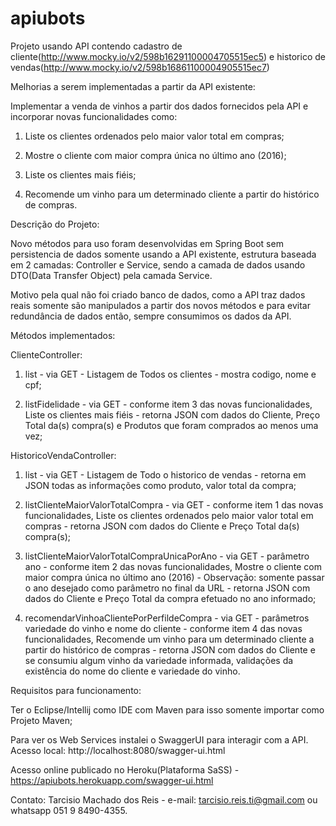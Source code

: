# apiubots

Projeto usando API contendo cadastro de cliente(http://www.mocky.io/v2/598b16291100004705515ec5) e historico de
vendas(http://www.mocky.io/v2/598b16861100004905515ec7)

Melhorias a serem implementadas a partir da API existente:

  Implementar a venda de vinhos a partir dos dados fornecidos pela API e incorporar novas funcionalidades como:

1) Liste os clientes ordenados pelo maior valor total em compras;

2) Mostre o cliente com maior compra única no último ano (2016);

3) Liste os clientes mais fiéis;

4) Recomende um vinho para um determinado cliente a partir do histórico de compras.


Descrição do Projeto:

Novo métodos para uso foram desenvolvidas em Spring Boot sem persistencia de dados somente usando a API existente, estrutura baseada em 2 camadas: Controller e Service, sendo a camada de dados usando DTO(Data Transfer Object) pela camada Service.

Motivo pela qual não foi criado banco de dados, como a API traz dados reais somente são manipulados a partir dos novos métodos e para evitar redundância de dados então, sempre consumimos os dados da API.

Métodos implementados:

  ClienteController:

1) list - via GET - Listagem de Todos os clientes - mostra codigo, nome e cpf;

2) listFidelidade - via GET - conforme item 3 das novas funcionalidades, Liste os clientes mais fiéis - retorna JSON com dados do Cliente, Preço Total da(s) compra(s) e Produtos que foram comprados ao menos uma vez;
  
  HistoricoVendaController:
  
1) list - via GET - Listagem de Todo o historico de vendas - retorna em JSON todas as informações como produto, valor total da compra;

2) listClienteMaiorValorTotalCompra - via GET - conforme item 1 das novas funcionalidades, Liste os clientes ordenados pelo maior valor total em compras - retorna JSON com dados do Cliente e Preço Total da(s) compra(s);

3) listClienteMaiorValorTotalCompraUnicaPorAno - via GET - parâmetro ano - conforme item 2 das novas funcionalidades, Mostre o cliente com maior compra única no último ano (2016) - Observação: somente passar o ano desejado como parâmetro no final da URL -
retorna JSON com dados do Cliente e Preço Total da compra efetuado no ano informado;

4) recomendarVinhoaClientePorPerfildeCompra - via GET - parâmetros variedade do vinho e nome do cliente - conforme item 4 das novas funcionalidades, Recomende um vinho para um determinado cliente a partir do histórico de compras - retorna JSON com dados do Cliente e se consumiu algum vinho da variedade informada, validações da existência do nome do cliente e variedade do vinho.


Requisitos para funcionamento:

Ter o Eclipse/Intellij como IDE com Maven para isso somente importar como Projeto Maven;

Para ver os Web Services instalei o SwaggerUI para interagir com a API. Acesso local: http://localhost:8080/swagger-ui.html

Acesso online publicado no Heroku(Plataforma SaSS) - https://apiubots.herokuapp.com/swagger-ui.html

Contato: Tarcisio Machado dos Reis - e-mail: tarcisio.reis.ti@gmail.com ou whatsapp 051 9 8490-4355.
